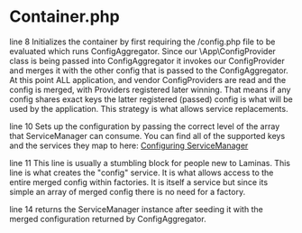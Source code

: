 # Container.php

line 8
Initializes the container by first requiring the /config.php file to be evaluated which runs ConfigAggregator.
Since our \App\ConfigProvider class is being passed into ConfigAggregator it invokes our ConfigProvider and merges it with
the other config that is passed to the ConfigAggregator. At this point ALL application, and vendor ConfigProviders are read and the config
is merged, with Providers registered later winning. That means if any config shares exact keys the latter registered (passed) config is
what will be used by the application. This strategy is what allows service replacements.

line 10
Sets up the configuration by passing the correct level of the array that ServiceManager can consume.
You can find all of the supported keys and the services they map to here:
[Configuring ServiceManager](https://docs.laminas.dev/laminas-servicemanager/v4/configuring-the-service-manager/)

line 11
This line is usually a stumbling block for people new to Laminas. This line is what creates the "config" service.
It is what allows access to the entire merged config within factories. It is itself a service but since its simple an array of
merged config there is no need for a factory.

line 14
returns the ServiceManager instance after seeding it with the merged configuration returned by ConfigAggregator.
